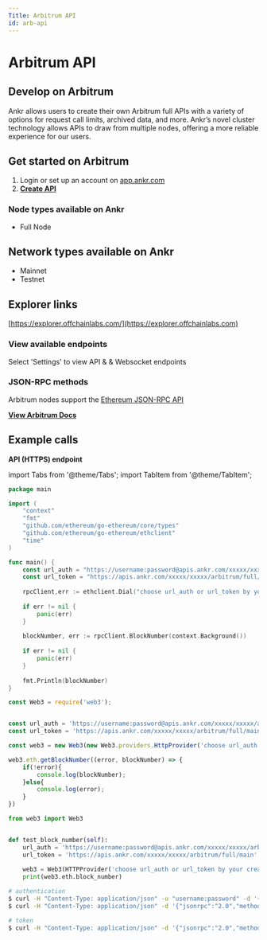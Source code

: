 ```yaml
---
Title: Arbitrum API
id: arb-api
---
```


# Arbitrum API

## Develop on Arbitrum

Ankr allows users to create their own Arbitrum full APIs with a variety of options for request call limits, archived data, and more. Ankr’s novel cluster technology allows APIs to draw from multiple nodes, offering a more reliable experience for our users.

## Get started on Arbitrum

1. Login or set up an account on [app.ankr.com](https://app.ankr.com/api/)
2. [**Create API**](https://app.ankr.com/apps/api)

### **Node types available on Ankr**

* Full Node

## Network types available on Ankr

* Mainnet
* Testnet

## Explorer links

[https://explorer.offchainlabs.com/](https://explorer.offchainlabs.com)​​

### **View available endpoints**

Select 'Settings' to view API & & Websocket endpoints

### JSON-RPC methods

Arbitrum nodes support the [Ethereum JSON-RPC API](https://eth.wiki/json-rpc/API)

[**View Arbitrum Docs**](https://developer.offchainlabs.com/docs/developer\_quickstart)

## **Example calls**

**API (HTTPS) endpoint**

import Tabs from '@theme/Tabs';
import TabItem from '@theme/TabItem';

<Tabs>
<TabItem value="go" label="Go">

```go
package main

import (
    "context"
    "fmt"
    "github.com/ethereum/go-ethereum/core/types"
    "github.com/ethereum/go-ethereum/ethclient"
    "time"
)

func main() {
    const url_auth = "https://username:password@apis.ankr.com/xxxxx/xxxxx/arbitrum/full/main"    // authentication
    const url_token = "https://apis.ankr.com/xxxxx/xxxxx/arbitrum/full/main"                     // token
    
    rpcClient,err := ethclient.Dial("choose url_auth or url_token by your created type")
    
    if err != nil {
        panic(err)
    }
    
    blockNumber, err := rpcClient.BlockNumber(context.Background())
    
    if err != nil {
        panic(err)
    }
    
    fmt.Println(blockNumber)
}
```
</TabItem>
<TabItem value="js" label="JavaScript">

```javascript
const Web3 = require('web3');


const url_auth = 'https://username:password@apis.ankr.com/xxxxx/xxxxx/arbitrum/full/main'    // authentication
const url_token = 'https://apis.ankr.com/xxxxx/xxxxx/arbitrum/full/main'                     // token

const web3 = new Web3(new Web3.providers.HttpProvider('choose url_auth or url_token by your created type'));

web3.eth.getBlockNumber((error, blockNumber) => {
    if(!error){
        console.log(blockNumber);
    }else{
        console.log(error);
    }
})
```
</TabItem>
<TabItem value="py" label="Python">

```python
from web3 import Web3


def test_block_number(self):
    url_auth = 'https://username:password@apis.ankr.com/xxxxx/xxxxx/arbitrum/full/main'  # authentication
    url_token = 'https://apis.ankr.com/xxxxx/xxxxx/arbitrum/full/main'                   # token
    
    web3 = Web3(HTTPProvider('choose url_auth or url_token by your created type'))
    print(web3.eth.block_number)
```
</TabItem>
<TabItem value="curl" label="Curl">

```bash
# authentication
$ curl -H "Content-Type: application/json" -u "username:password" -d '{"jsonrpc":"2.0","method":"eth_blockNumber","params":[],"id":1}' https://apis.ankr.com/xxxxx/xxxxx/arbitrum/full/main
$ curl -H "Content-Type: application/json" -d '{"jsonrpc":"2.0","method":"eth_blockNumber","params":[],"id":1}' https://username:password@apis.ankr.com/xxxxx/xxxxx/arbitrum/full/main

# token
$ curl -H "Content-Type: application/json" -d '{"jsonrpc":"2.0","method":"eth_blockNumber","params":[],"id":1}' https://apis.ankr.com/xxxxx/xxxxx/arbitrum/full/main
```
</TabItem>
</Tabs>

